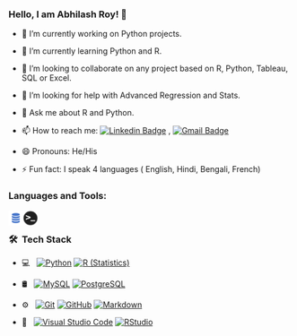 ### Hello, I am Abhilash Roy! 👋

- 🔭 I’m currently working on Python projects.
- 🌱 I’m currently learning Python and R.
- 👯 I’m looking to collaborate on any project based on R, Python, Tableau, SQL or Excel.
- 🤔 I’m looking for help with Advanced Regression and Stats.
- 💬 Ask me about R and Python.
- 📫 How to reach me: [![Linkedin Badge](https://img.shields.io/badge/-LinkedIn-blue?style=flat-square&logo=Linkedin&logoColor=white&link=https://www.linkedin.com/in/abhilashroy/)](https://www.linkedin.com/in/abhilashroy/) , [![Gmail Badge](https://img.shields.io/badge/-Gmail-c14438?style=flat-square&logo=Gmail&logoColor=white&link=mailto:abhilashroy28@gmail.com)](mailto:abhilashroy28@gmail.com)

- 😄 Pronouns: He/His
- ⚡ Fun fact: I speak 4 languages ( English, Hindi, Bengali, French)

### Languages and Tools:

<img align="left" alt="SQL" width="26px" src="https://raw.githubusercontent.com/github/explore/80688e429a7d4ef2fca1e82350fe8e3517d3494d/topics/sql/sql.png" />


<img align="left" alt="Terminal" width="26px" src="https://raw.githubusercontent.com/github/explore/80688e429a7d4ef2fca1e82350fe8e3517d3494d/topics/terminal/terminal.png" />


<br/>

<h3> 🛠 &nbsp;Tech Stack</h3>

- 💻 &nbsp;
  [![Python](https://img.shields.io/badge/-Python-333333?style=flat&logo=python&link=https://github.com/abhilashroy28)](https://github.com/abhilashroy28)
  [![R (Statistics)](https://img.shields.io/badge/-R-333333?style=flat&logo=R&logoColor=276DC3&link=https://github.com/abhilashroy28)](https://github.com/abhilashroy28)
  
- 🛢 &nbsp;
  [![MySQL](https://img.shields.io/badge/-MySQL-333333?style=flat&logo=mysql&link=https://github.com/abhilashroy28)](https://github.com/abhilashroy28)
  [![PostgreSQL](https://img.shields.io/badge/-PostgreSQL-336791?style=flat-square&logo=postgresql&link=https://github.com/abhilashroy28)](https://github.com/abhilashroy28)
  
- ⚙️ &nbsp;
  [![Git](https://img.shields.io/badge/-Git-333333?style=flat&logo=git&link=https://github.com/abhilashroy28)](https://github.com/abhilashroy28)
  [![GitHub](https://img.shields.io/badge/-GitHub-333333?style=flat&logo=github&link=https://github.com/abhilashroy28)](https://github.com/abhilashroy28)
  [![Markdown](https://img.shields.io/badge/-Markdown-333333?style=flat&logo=markdown&link=https://github.com/abhilashroy28)](https://github.com/abhilashroy28)
  
- 🔧 &nbsp;
  [![Visual Studio Code](https://img.shields.io/badge/-Visual%20Studio%20Code-333333?style=flat&logo=visual-studio-code&logoColor=007ACC&link=https://github.com/abhilashroy28)](https://github.com/abhilashroy28)
  [![RStudio](https://img.shields.io/badge/-RStudio-333333?style=flat&logo=rstudio&link=https://github.com/abhilashroy28)](https://github.com/abhilashroy28)
